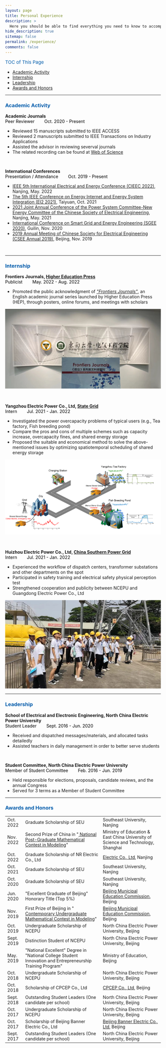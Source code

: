 ```yaml
---
layout: page
title: Personal Experience
description: >
  Here you should be able to find everything you need to know to accomplish the most common tasks when blogging with Hydejack.
hide_description: true
sitemap: false
permalink: /experience/
comments: false
---
```


<!--

                                                                                                                                                                    
-->
<div id="toc_container">
  <a class="toc_title" style="font-size: 15px; color: rgb(1,92,171)" id="toc"> TOC of This Page </a>
  <ul class="toc_list">
    <li><a href="#Academic Activity">Academic Activity</a></li>
    <li><a href="#Internship">Internship</a></li>
    <li><a href="#Leadership">Leadership</a></li>
    <li><a href="#Awards and Honors">Awards and Honors</a></li>
  </ul>
</div>

<hr>

<h3 class="h2" style="color: rgb(1,92,171)" id="Academic Activity">Academic Activity</h3>
<div id="Peer Reviewer">
   <strong>Academic Journals</strong><br>
   <a style="margin-right: 2em;color: black;"><span class="icon-user" style="font-size: 10px;"></span> Peer Reviewer</a>   <a style="margin-right: 2em;color: black;"><span class="icon-clock" style="font-size: 10px;"></span> Oct. 2020 - Present</a><br>

 <ul>
    <li> Reviewed 15 manuscripts submitted to IEEE ACCESS </li>
    <li> Reviewed 2 manuscripts submitted to IEEE Transactions on Industry Applications </li>
    <li> Assisted the advisor in reviewing severval journals </li>
    <li> The related recording can be found at  <a href="https://www.webofscience.com/wos/author/record/1963852" title="Peer Review Record" target="_blank" alt="Clarivate"> <span class="icon-clarivate-logo"><span class="path1"></span><span class="path2"></span><span class="path3"></span></span> <span aria-hidden="true"> Web of Science </span><span class="sr-only"></span></a> </li>
  </ul>


<!-- <span style="float: right;"> <a href="/publications/2021IES">Reading details</a><span class="icon-arrow-right2" style="font-size:12px;margin:0 0.5em 0 0.5em;"></span></span>
-->


</div>

<br>


<div id="Conferences">

  <strong>International Conferences</strong><br>
  <a style="margin-right: 2em;color: black;"><span class="icon-user" style="font-size: 10px;"></span> Presentation / Attendance </a>   <a style="margin-right: 2em;color: black;"><span class="icon-clock" style="font-size: 10px;"></span> Oct. 2019 - Present </a><br>

   <ul>
    <li> <a href="http://www.cieec-conf.org/" target="_blank">IEEE 5th International Electrical and Energy Conference (CIEEC 2022)</a>, Nanjing, May. 2022 </li>
    <li> <a href="https://attend.ieee.org/ei2-2021/" target="_blank">The 5th IEEE Conference on Energy Internet and Energy System Integration (EI2 2021)</a>, Taiyuan, Oct. 2021 </li>
    <li> <a href="https://mp.weixin.qq.com/s/UW4-CaXctjMPGjMizglilw" target="_blank">2021 Joint Annual Conference of the Power System Committee-New Energy Committee of the Chinese Society of Electrical Engineering</a>, Nanjing, May. 2021 </li>
    <li> <a href="http://2020.meeting-sgee.org/" target="_blank">International Conference on Smart Grid and Energy Engineering (SGEE 2020)</a>, Guilin, Nov. 2020 </li>
    <li> <a href="http://www.csee.org.cn/" target="_blank">2019 Annual Meeting of Chinese Society for Electrical Engineering (CSEE Annual 2019)</a>, Beijing, Nov. 2019 </li>
  </ul>


<!-- <span style="float: right;"> <a href="/publications/2021IES">Reading details</a><span class="icon-arrow-right2" style="font-size:12px;margin:0 0.5em 0 0.5em;"></span></span>
-->
  


  
  </div>

<br>

<hr>

<h3 class="h2" style="color: rgb(1,92,171)" id="Internship">Internship</h3>
<div id="HEP">
   <strong>Frontiers Journals, <a href="https://www.hep.com.cn/" target="_blank">Higher Education Press</a></strong><br>
   <a style="margin-right: 2em;color: black;"><span class="icon-user" style="font-size: 10px;"></span> Publicist</a>   <a style="margin-right: 2em;color: black;"><span class="icon-clock" style="font-size: 10px;"></span> May. 2022 - Aug. 2022</a><br>

 <ul>
    <li> Promoted the public acknowledgment of <a href="https://journal.hep.com.cn/hep/EN/hep/home.shtml" target="_blank"> <i>"Frontiers Journals"</i></a>, an English academic journal series launched by Higher Education Press (HEP), through posters, online forums, and meetings with scholars </li>
  </ul>

  <p><img src="./Frontier.png"></p>
<!-- <span style="float: right;"> <a href="/publications/2021IES">Reading details</a><span class="icon-arrow-right2" style="font-size:12px;margin:0 0.5em 0 0.5em;"></span></span>
-->


</div>

<br>


<div id="Intern-yangzhou">

  <strong>Yangzhou Electric Power Co., Ltd, <a href="http://www.sgcc.com.cn/ywlm/index.shtml" target="_blank">State Grid</a></strong><br>
  <a style="margin-right: 2em;color: black;"><span class="icon-user" style="font-size: 10px;"></span> Intern </a>   <a style="margin-right: 2em;color: black;"><span class="icon-clock" style="font-size: 10px;"></span> Jul. 2021 - Jan. 2022 </a><br>

   <ul>
    <li> Investigated the power overcapacity problems of typical users (e.g., Tea factory, Fish breeding pond) </li>
    <li> Compare the pros and cons of multiple schemes such as capacity increase, overcapacity fines, and shared energy storage</li> 
    <li> Proposed the suitable and economical method to solve the above-mentioned issues by optimizing spatiotemporal scheduling of shared energy storage</li>
  </ul>
  
  <p><img src="./Yangzhou.png"></p>


<!-- <span style="float: right;"> <a href="/publications/2021IES">Reading details</a><span class="icon-arrow-right2" style="font-size:12px;margin:0 0.5em 0 0.5em;"></span></span>
-->

  </div>

  <br>


<div id="Intern-huizhou">

  <strong>Huizhou Electric Power Co., Ltd, <a href="https://en.wikipedia.org/wiki/China_Southern_Power_Grid" target="_blank">China Southern Power Grid</a></strong><br>
  <a style="margin-right: 2em;color: black;"><span class="icon-user" style="font-size: 10px;"></span> Intern </a>   <a style="margin-right: 2em;color: black;"><span class="icon-clock" style="font-size: 10px;"></span> Jul. 2021 - Jan. 2022 </a><br>

   <ul>
    <li> Experienced the workflow of dispatch centers, transformer substations and other departments on the spot </li>
    <li> Participated in safety training and electrical safety physical perception test </li>
    <li> Strengthened  cooperation and publicity between NCEPU and Guangdong Electric Power Co., Ltd</li>
  </ul>
  
  <p><img src="./Huizhou.jpg"></p>


<!-- <span style="float: right;"> <a href="/publications/2021IES">Reading details</a><span class="icon-arrow-right2" style="font-size:12px;margin:0 0.5em 0 0.5em;"></span></span>
-->
  
  </div>

<hr>

<h3 class="h2" style="color: rgb(1,92,171)" id="Leadership">Leadership</h3>
<div id="leader">
   <strong>School of Electrical and Electronic Engineering, North China Electric Power University</strong><br>
   <a style="margin-right: 2em;color: black;"><span class="icon-user" style="font-size: 10px;"></span> Student Leader</a>   <a style="margin-right: 2em;color: black;"><span class="icon-clock" style="font-size: 10px;"></span> Sept. 2016 - Jun. 2020</a><br>

 <ul>
    <li> Received and dispatched messages/materials, and allocated tasks detailedly </li>
    <li> Assisted teachers in daily management in order to better serve students </li>
  </ul>


<!-- <span style="float: right;"> <a href="/publications/2021IES">Reading details</a><span class="icon-arrow-right2" style="font-size:12px;margin:0 0.5em 0 0.5em;"></span></span>
-->


</div>

<br>


<div id="Student Committee">

  <strong>Student Committee, North China Electric Power University</strong><br>
  <a style="margin-right: 2em;color: black;"><span class="icon-user" style="font-size: 10px;"></span> Member of Student Committee </a>   <a style="margin-right: 2em;color: black;"><span class="icon-clock" style="font-size: 10px;"></span> Feb. 2016 - Jun. 2019 </a><br>

   <ul>
    <li> Held responsible for elections, proposals, candidate reviews, and the annual Congress </li>
    <li> Served for 3 terms as a Member of Student Committee</li> 
  </ul>
  


<!-- <span style="float: right;"> <a href="/publications/2021IES">Reading details</a><span class="icon-arrow-right2" style="font-size:12px;margin:0 0.5em 0 0.5em;"></span></span>
-->

  </div>

<hr>

<h3 class="h2" style="color: rgb(1,92,171)" id="Awards and Honors">Awards and Honors</h3>


<table>
  <tbody>
    <tr>
      <td>Oct. 2022</td>
      <td>Graduate Scholarship of SEU</td>
      <td>Southeast University, Nanjing</td>
    </tr>
      <tr>
      <td>Nov. 2022</td>
      <td>Second Prize of China in "<a href="https://cpipc.acge.org.cn/cw/hp/4" target="_blank"> National Post-Graduate Mathematical Contest in Modeling</a>" </td>
      <td>Ministry of Education & East China University of Science and Technology, Shanghai</td>
    </tr>
    <tr>
      <td>Oct. 2022</td>
      <td>Graduate Scholarship of NR Electric Co., Ltd</td>
      <td><a href="http://www.narigroup.com/NR" target="_blank"> Electric Co., Ltd</a>, Nanjing</td>
    </tr>
    <tr>
      <td>Oct. 2021</td>
      <td>Graduate Scholarship of SEU</td>
      <td>Southeast University, Nanjing</td>
    </tr>
    <tr>
      <td>Oct. 2020</td>
      <td>Graduate Scholarship of SEU</td>
      <td>Southeast University, Nanjing</td>
    </tr>
    <tr>
      <td>Jun. 2020 </td>
      <td>"Excellent Graduate of Beijing" Honorary Title (Top 5%)</td>
      <td><a href="http://jw.beijing.gov.cn/" target="_blank"> Beijing Municipal Education Commission</a>, Beijing</td>
    </tr>
    <tr>
      <td>Nov. 2019 </td>
      <td>First Prize of Beijing in "<a href="http://www.mcm.edu.cn/" target="_blank"> Contemporary Undergraduate Mathematical Contest in Modeling</a>"</td>
      <td><a href="http://jw.beijing.gov.cn/" target="_blank"> Beijing Municipal Education Commission</a>, Beijing</td>
    </tr>
     <tr>
      <td>Oct. 2019 </td>
      <td>Undergraduate Scholarship of NCEPU</td>
      <td>North China Electric Power University, Beijing</td>
    </tr>
    <tr>
      <td>Sept. 2019 </td>
      <td>Distinction Student of NCEPU</td>
      <td>North China Electric Power University, Beijing</td>
    </tr>
    <tr>
      <td>May. 2019 </td>
      <td>"National Excellent" Degree in "National College Student Innovation and Entrepreneurship Training Program"</td>
      <td>Ministry of Education, Beijing</td>
    </tr>
       <tr>
      <td>Oct. 2018 </td>
      <td>Undergraduate Scholarship of NCEPU</td>
      <td>North China Electric Power University, Beijing</td>
    </tr>
       <tr>
      <td>Oct. 2018 </td>
      <td>Scholarship of CPCEP Co., Ltd</td>
      <td><a href="http://www.cpcepgroup.com/index.php?siteid=2" target="_blank"> CPCEP Co., Ltd</a>, Beijing</td>
    </tr>
    <tr>
      <td>Sept. 2018 </td>
      <td>Outstanding Student Leaders (One candidate per school)</td>
      <td>North China Electric Power University, Beijing</td>
    </tr>
       <tr>
      <td>Oct. 2017 </td>
      <td>Undergraduate Scholarship of NCEPU</td>
      <td>North China Electric Power University, Beijing</td>
    </tr>
       <tr>
      <td>Oct. 2017 </td>
      <td>Scholarship of Beijing Banner Electric Co., Ltd</td>
      <td><a href="http://www.bjbanner.com/" target="_blank">Beijing Banner Electric Co., Ltd</a>, Beijing</td>
    </tr>
    <tr>
      <td>Sept. 2017 </td>
      <td>Outstanding Student Leaders (One candidate per school)</td>
      <td>North China Electric Power University, Beijing</td>
    </tr>
  </tbody>
  <colgroup>
    <col>
    <col>
    <col>
  </colgroup>
</table>


<!-- <p><img src="./assets/img/sidebar-bg4.jpg" alt="Business models" style="float: left; margin-right: 1.25rem; margin-bottom: 0.5rem; " width="200" loading="lazy"></p>
<p>Innovation starts here. We’ll design—or transform—your business, revenue, and pricing models for product/market fit, competitive strength, and durability against the future. We’ll uncover and address hidden assumptions, blind spots, and risks, and then put your models into play.</p>

Here you should be able to find everything you need to know to accomplish the most common tasks when blogging with Hydejack.
Should you think something is missing, [please let me know](mailto:mail@qwtel.com).
Should you discover a mistake in the docs (or a bug in general) feel free to [open an issue](https://github.com/hydecorp/hydejack/issues) on GitHub.

While this manual tries to be beginner-friendly, as a user of Jekyll it is assumed that you are comfortable running shell commands and editing text files.
{:.note}


![lalalallala](/assets/img/blog/jeremy-bishop@0,5x.jpg)  -->